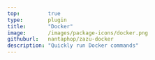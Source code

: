 ```yaml
---
top:         true
type:        plugin
title:       "Docker"
image:       /images/package-icons/docker.png
githuburl:   nantaphop/zazu-docker
description: "Quickly run Docker commands"
---
```

